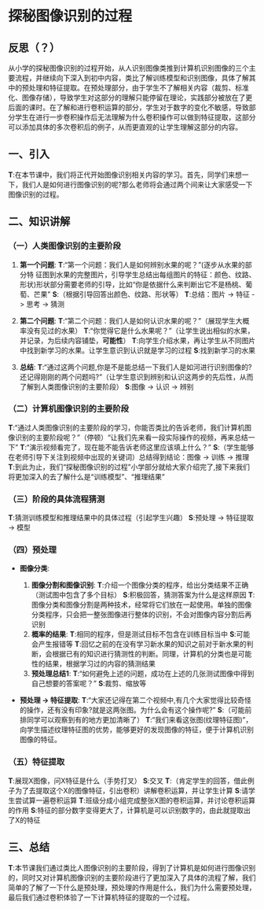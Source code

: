 # 探秘图像识别的过程

## 反思（？）

从小学的探秘图像识别的过程开始，从人识别图像类推到计算机识别图像的三个主要流程，并继续向下深入到初中内容，类比了解训练模型和识别图像，具体了解其中的预处理和特征提取。在预处理部分，由于学生不了解相关内容（裁剪、标准化、图像存储），导致学生对这部分的理解只能停留在理论，实践部分被放在了更后面的课时。在了解和进行卷积运算的部分，学生对于数字的变化不敏感，导致部分学生在进行一步卷积操作后无法理解为什么卷积操作可以做到特征提取，这部分可以添加具体的多次卷积后的例子，从而更直观的让学生理解这部分的内容。

## 一、引入

**T**:在本节课中，我们将正代开始图像识别相关内容的学习。首先，同学们来想一下，我们人是如何进行图像识别的呢?那么老师将会通过两个间来让大家感受一下图像识别的过程。

## 二、知识讲解

### **（一）人类图像识别的主要阶段**

1. **第一个问题**:
    **T**:“第一个问题：我们人是如何辨别水果的呢？”(逐步从水果的部分特 征图到水果的完整图片，引导学生总结出每组图片的特征：颜色、纹路、形状)形状部分需要老师的引导，比如“你是依据什么来判断出它不是杨桃、葡萄、芒果”
    **S**:（根据引导回答出颜色、纹路、形状等）
    **T**:总结：图片 -> 特征 -> 思考 -> 猜测

2. **第二个问题**:
    **T**:“第二个问题：我们人是如何认识水果的呢？”（展现学生大概率没有见过的水果）
    **T**:“你觉得它是什么水果呢？”（让学生说出相似的水果，并记录，为后续内容铺垫，**可能性**）
    **T**:向学生介绍水果，再让学生从不同图片中找到新学习的水果。让学生意识到认识就是学习的过程
    **S**:找到新学习的水果

3. **总结**:
    **T**:“通过这两个问题,你是不是能总结一下我们人是如河进行识别图像的?还记得刚刚的两个问题吗?”（让学生意识到辨别和认识这两步的先后性，从而了解到人类图像识别的主要阶段）
    **S**:图像 -> 认识 -> 辨别

### **（二）计算机图像识别的主要阶段**

**T**:“通过人类图像识别的主要阶段的学习，你能否类比的告诉老师，我们计算机图像识别的主要阶段呢？”（停顿）“让我们先来看一段实际操作的视频，再来总结一下”
**T**:“演示视频看完了，现在能不能告诉老师这里应该填上什么？”
**S**:（学生能够在老师引导下关注到视频中出现的关键词）总结得到结论：图像 -> 训练 -> 推理
**T**:到此为止，我们“探秘图像识别的过程”小学部分就给大家介绍完了,接下来我们将更加深入的去了解什么是“训练模型”、“推理结果”

### **（三）阶段的具体流程猜测**

**T**:猜测训练模型和推理结果中的具体过程（引起学生兴趣）
**S**:预处理 -> 特征提取 -> 模型

### **（四）预处理**

- **图像分类**:

    1. **图像分割和图像识别**:
        **T**:介绍一个图像分类的程序，给出分类结果不正确（测试图中包含了多个目标）
        **S**:积极回答，猜测答案为什么是这样原因
        **T**:图像分类和图像分割是两种技术，经常将它们放在一起使用。单独的图像分类程序，只会把一整张图像进行整体的识别，不会对图像内容分割后再识别
    2. **概率的结果**:
        **T**:相同的程序，但是测试目标不包含在训练目标当中
        **S**:可能会产生报错等
        **T**:回忆之前的在没有学习新水果的知识之前对于新水果的判断，会根据已有的知识进行猜测性的判断。同理，计算机的分类也是可能性的结果，根据学习过的内容的猜测结果
    3. **预处理总结1**:
        **T**:“如何避免上述的问题，成功在上述的几张测试图像中得到自己想要的答案呢？”
        **S**:裁剪、缩放等

- **预处理 -> 特征提取**:
    **T**:“大家还记得在第二个视频中,有几个大家觉得比较奇怪的操作，还有没有印象?就是这两张图。为什么会有这个操作呢?”
    **S**:（可能前排同学可以观察到有的地方更加清晰了）
    **T**:“我们来看这张图(纹理特征图)”，向学生描述纹理特征图的优势，能够更好的发现图像的特征，便于计算机识别图像的特征。

### **（五）特征提取**

**T**:展现X图像，问X特征是什么（手势打叉）
**S**:交叉
**T**:（肯定学生的回答，借此例子为了去提取这个X的图像特征，引出卷积）讲解卷积运算，并让学生计算
**S**:请学生尝试算一遍卷积运算
**T**:班级分成小组完成整张X图的卷积运算，并讨论卷积运算的作用
**S**:特征的部分数字变得更大了，计算机是可以识别数字的，由此就提取出了X的特征

## 三、总结

**T**:本节课我们通过类比人图像识别的主要阶段，得到了计算机是如何进行图像识别的，同时又对计算机图像识别的主要阶段进行了更加深入了具体的流程了解，我们简单的了解了一下什么是预处理，预处理的作用是什么，我们为什么需要预处理，最后我们通过卷积体验了一下计算机特征的提取的一个过程。
